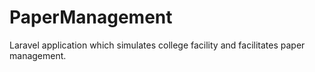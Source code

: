 # PaperManagement
Laravel application which simulates college facility and facilitates paper management. 
